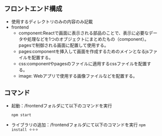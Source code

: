 ## フロントエンド構成

- 使用するディレクトリのみの内容のみ記載
- frontend
    - component:Reactで画面に表示される部品のことで、表示に必要なデータや処理などを1つのオブジェクトにまとめたもの（component）。pagesで制御される画面に配置して使用する。
    - pages:componentを挿入して画面を作成するためのメインとなるjsファイルを配置する。
    - css:componentやpagesのファイルに適用するcssファイルを配置する。
    - image: Webアプリで使用する画像ファイルなどを配置する。


## コマンド

- 起動：/frontendフォルダにて以下のコマンドを実行

    ``` npm start ```
    
- ライブラリの追加：/frontendフォルダにて以下のコマンドを実行
    ```npm install ⚪︎⚪︎⚪︎```
